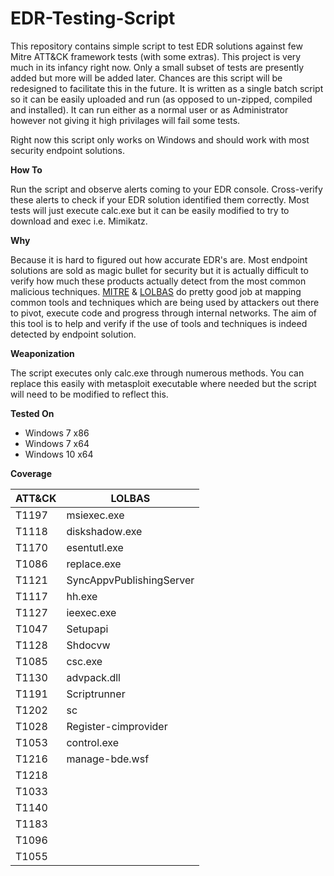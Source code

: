# EDR-Testing-Script

This repository contains simple script to test EDR solutions against few Mitre ATT&CK framework tests (with some extras). This project is very much in its infancy right now. Only a small subset of tests are presently added but more will be added later. Chances are this script will be redesigned to facilitate this in the future. It is written as a single batch script so it can be easily uploaded and run (as opposed to un-zipped, compiled and installed). It can run either as a normal user or as Administrator however not giving it high privilages will fail some tests.

Right now this script only works on Windows and should work with most security endpoint solutions.

**How To**

Run the script and observe alerts coming to your EDR console. Cross-verify these alerts to check if your EDR solution identified them correctly. Most tests will just execute calc.exe but it can be easily modified to try to download and exec i.e. Mimikatz.

**Why**

Because it is hard to figured out how accurate EDR's are. Most endpoint solutions are sold as magic bullet for security but it is actually difficult to verify how much these products actually detect from the most common malicious techniques. [MITRE](https://attack.mitre.org/wiki/Main_Page) & [LOLBAS](https://github.com/api0cradle/LOLBAS) do pretty good job at mapping common tools and techniques which are being used by attackers out there to pivot, execute code and progress through internal networks. The aim of this tool is to help and verify if the use of tools and techniques is indeed detected by endpoint solution.

**Weaponization** 

The script executes only calc.exe through numerous methods. You can replace this easily with metasploit executable where needed but the script will need to be modified to reflect this.

**Tested On**

* Windows 7 x86
* Windows 7 x64
* Windows 10 x64

**Coverage**

| ATT&CK  | LOLBAS |
| ------------- | ------------- |
| T1197  | msiexec.exe  |
| T1118  | diskshadow.exe  |
| T1170  | esentutl.exe |
| T1086  | replace.exe | 
| T1121  | SyncAppvPublishingServer |
| T1117  | hh.exe |
| T1127  | ieexec.exe |
| T1047  | Setupapi |
| T1128  | Shdocvw |
| T1085  | csc.exe |
| T1130  | advpack.dll |
| T1191  | Scriptrunner |
| T1202  | sc |
| T1028  | Register-cimprovider |
| T1053  | control.exe |
| T1216  | manage-bde.wsf |
| T1218  |
| T1033  | 
| T1140  |
| T1183  |
| T1096  |
| T1055  |